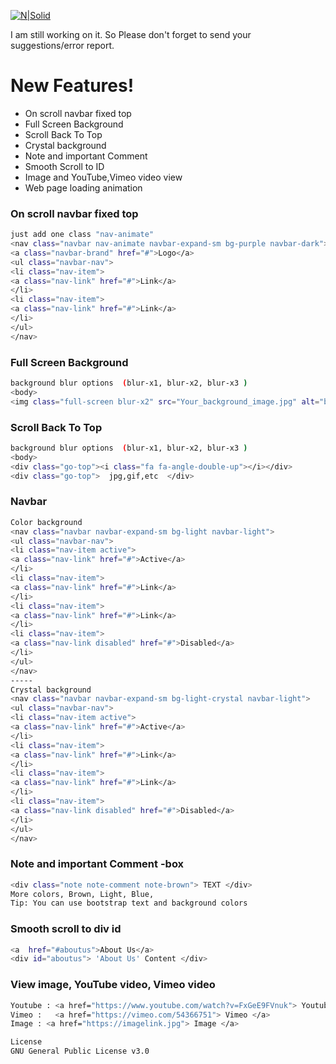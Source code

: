 
[![N|Solid](https://irfanahmed.net.pk/images/bootstrap.png)](https://irfanahmed.net.pk/)

I am still working on it. So Please don't forget to send your suggestions/error report.

# New Features!

- On scroll navbar fixed top
- Full Screen Background
- Scroll Back To Top
- Crystal background
- Note and important Comment
- Smooth Scroll to ID
- Image and YouTube,Vimeo video view
- Web page loading animation

### On scroll navbar fixed top
```sh
just add one class "nav-animate"
<nav class="navbar nav-animate navbar-expand-sm bg-purple navbar-dark">
<a class="navbar-brand" href="#">Logo</a>
<ul class="navbar-nav">
<li class="nav-item">
<a class="nav-link" href="#">Link</a>
</li>
<li class="nav-item">
<a class="nav-link" href="#">Link</a>
</li>
</ul>
</nav>
```
### Full Screen Background
```sh
background blur options  (blur-x1, blur-x2, blur-x3 )
<body>
<img class="full-screen blur-x2" src="Your_background_image.jpg" alt="background image">
```
### Scroll Back To Top
```sh
background blur options  (blur-x1, blur-x2, blur-x3 )
<body>
<div class="go-top"><i class="fa fa-angle-double-up"></i></div>
<div class="go-top">  jpg,gif,etc  </div>
```
### Navbar
```sh
Color background
<nav class="navbar navbar-expand-sm bg-light navbar-light">
<ul class="navbar-nav">
<li class="nav-item active">
<a class="nav-link" href="#">Active</a>
</li>
<li class="nav-item">
<a class="nav-link" href="#">Link</a>
</li>
<li class="nav-item">
<a class="nav-link" href="#">Link</a>
</li>
<li class="nav-item">
<a class="nav-link disabled" href="#">Disabled</a>
</li>
</ul>
</nav>
-----
Crystal background
<nav class="navbar navbar-expand-sm bg-light-crystal navbar-light">
<ul class="navbar-nav">
<li class="nav-item active">
<a class="nav-link" href="#">Active</a>
</li>
<li class="nav-item">
<a class="nav-link" href="#">Link</a>
</li>
<li class="nav-item">
<a class="nav-link" href="#">Link</a>
</li>
<li class="nav-item">
<a class="nav-link disabled" href="#">Disabled</a>
</li>
</ul>
</nav>
```

### Note and important Comment -box
```sh
<div class="note note-comment note-brown"> TEXT </div>
More colors, Brown, Light, Blue, 
Tip: You can use bootstrap text and background colors
```
### Smooth scroll to div id 
```sh
<a  href="#aboutus">About Us</a>
<div id="aboutus"> 'About Us' Content </div>
```
### View image, YouTube video, Vimeo video
```sh
Youtube : <a href="https://www.youtube.com/watch?v=FxGeE9FVnuk"> Youtube </a>
Vimeo :   <a href="https://vimeo.com/54366751"> Vimeo </a>
Image : <a href="https://imagelink.jpg"> Image </a>
```
```sh
License
GNU General Public License v3.0
```
